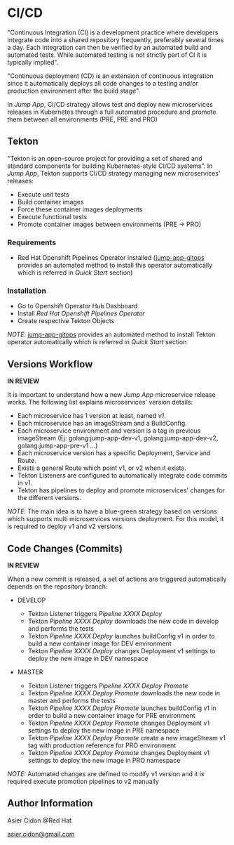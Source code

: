 # CI/CD

"Continuous Integration (CI) is a development practice where developers integrate code into a shared repository frequently, preferably several times a day. Each integration can then be verified by an automated build and automated tests. While automated testing is not strictly part of CI it is typically implied".

"Continuous deployment (CD) is an extension of continuous integration since it automatically deploys all code changes to a testing and/or production environment after the build stage".

In *Jump App*, CI/CD strategy allows test and deploy new microservices releases in Kubernetes through a full automated procedure and promote them between all environments (PRE, PRE and PRO)

## Tekton

"Tekton is an open-source project for providing a set of shared and standard components for building Kubernetes-style CI/CD systems". In *Jump App*, Tekton supports CI/CD strategy managing new microservices' releases:

- Execute unit tests
- Build container images
- Force these container images deployments
- Execute functional tests
- Promote container images between environments (PRE -> PRO)

### Requirements

- Red Hat Openshift Pipelines Operator installed ([jump-app-gitops](https://github.com/acidonper/jump-app-gitops) provides an automated method to install this operator automatically which is referred in *Quick Start* section)

### Installation

- Go to Openshift Operator Hub Dashboard
- Install *Red Hat Openshift Pipelines Operator*
- Create respective Tekton Objects

*NOTE*: [jump-app-gitops](https://github.com/acidonper/jump-app-gitops) provides an automated method to install Tekton operator automatically which is referred in *Quick Start* section

## Versions Workflow

**IN REVIEW** 

It is important to understand how a new *Jump App* microservice release works. The following list explains microservices' version details:

- Each microservice has 1 version at least, named *v1*.
- Each microservice has an imageStream and a BuildConfig.
- Each microservice environment and version is a tag in previous imageStream (Ej: golang:jump-app-dev-v1, golang:jump-app-dev-v2, golang:jump-app-pre-v1 ...)
- Each microservice version has a specific Deployment, Service and Route.
- Exists a general Route which point v1, or v2 when it exists.
- Tekton Listeners are configured to automatically integrate code commits in v1.
- Tekton has pipelines to deploy and promote microservices' changes for the different versions.

*NOTE*: The main idea is to have a blue-green strategy based on versions which supports multi microservices versions deployment. For this model, it is required to deploy v1 and v2 versions.

## Code Changes (Commits)

**IN REVIEW** 

When a new commit is released, a set of actions are triggered automatically depends on the repository branch:

- DEVELOP
    - Tekton Listener triggers *Pipeline XXXX Deploy*
    - Tekton *Pipeline XXXX Deploy* downloads the new code in develop and performs the tests
    - Tekton *Pipeline XXXX Deploy* launches buildConfig v1 in order to build a new container image for DEV environment
    - Tekton *Pipeline XXXX Deploy* changes Deployment v1 settings to deploy the new image in DEV namespace

- MASTER
    - Tekton Listener triggers *Pipeline XXXX Deploy Promote*
    - Tekton *Pipeline XXXX Deploy Promote* downloads the new code in master and performs the tests
    - Tekton *Pipeline XXXX Deploy Promote* launches buildConfig v1 in order to build a new container image for PRE environment
    - Tekton *Pipeline XXXX Deploy Promote* changes Deployment v1 settings to deploy the new image in PRE namespace
    - Tekton *Pipeline XXXX Deploy Promote* create a new imageStream v1 tag with production reference for PRO environment
    - Tekton *Pipeline XXXX Deploy Promote* changes Deployment v1 settings to deploy the new image in PRO namespace

*NOTE:* Automated changes are defined to modify v1 version and it is required execute promotion pipelines to v2 manually


## Author Information

Asier Cidon @Red Hat

asier.cidon@gmail.com
